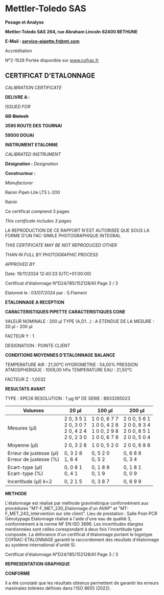 # **Mettler-Toledo SAS**

**Pesage et Analyse**

**Mettler-Toledo SAS**
**264, rue Abraham Lincoln**
**62400 BETHUNE**

**E-Mail : service-pipette.fr@mt.com**

Accréditation

N°2-1528
Portée disponible
sur www.cofrac.fr
## **CERTIFICAT D'ETALONNAGE**

_CALIBRATION CERTIFICATE_


**DELIVRE A :**

_ISSUED FOR_


~~**GD**~~ ~~**Biotech**~~

**3595 ROUTE DES TOURNAI**

**59500 DOUAI**


**INSTRUMENT ETALONNE**

_CALIBRATED INSTRUMENT_


**Désignation :**
_Designation_

**Constructeur :**

_Manufacturer_


Rainin Pipet-Lite LTS L-200

Rainin



Ce certificat comprend 3 pages

_This certificate includes 3 pages_

LA REPRODUCTION DE CE RAPPORT N'EST AUTORISEE QUE SOUS
LA FORME D'UN FAC-SIMILE PHOTOGRAPHIQUE INTEGRAL

_THIS CERTIFICATE MAY BE NOT REPRODUCED OTHER_

_THAN IN FULL BY PHOTOGRAPHIC PROCESS_


_APPROVED BY_

Date: 19/11/2024 12:40:33 (UTC+01:00:00)

Certificat d'étalonnage N°D24/185/152128/A1  Page 2 / 3

Etalonné le : 03/07/2024 par : S.Flament

**ETALONNAGE A RECEPTION**

**CARACTERISTIQUES PIPETTE** **CARACTERISTIQUES CONE**


VALEUR NOMINALE : 200 µl
TYPE (A,D1...) : A
ETENDUE DE LA MESURE : 20 µl - 200 µl

FACTEUR Y : 1


DESIGNATION : POINTE CLIENT


**CONDITIONS MOYENNES D'ETALONNAGE** **BALANCE**


TEMPERATURE AIR : 21,50°C
HYGROMETRIE : 54,00%
PRESSION ATMOSPHERIQUE : 1009,00 hPa
TEMPERATURE EAU : 21,50°C

FACTEUR Z : 1,0032

**RESULTATS AVANT**


TYPE : XPE26
RESOLUTION : 1 µg
N° DE SERIE : B833285023










|Volumes|20 µl|100 µl|200 µl|
|---|---|---|---|
|Mesures (µl)|2 0, 3 5 1<br>2 0, 3 0 7<br>2 0, 4 2 4<br>2 0, 2 3 0|1 0 0, 6 7 7<br>1 0 0, 4 2 8<br>1 0 0, 2 9 8<br>1 0 0, 6 7 8|2 0 0, 5 6 1<br>2 0 0, 8 3 4<br>2 0 0, 8 5 1<br>2 0 0, 5 0 4|
|Moyenne (µl)|2 0, 3 2 8|1 0 0, 5 2 0|2 0 0, 6 8 8|
|Erreur de justesse (µl)<br>Erreur de justesse (%)|0, 3 2 8<br>1, 6 4|0, 5 2 0<br>0, 5 2|0, 6 8 8<br>0, 3 4|
|Ecart-type (µl)<br>Ecart-type (%)|0, 0 8 1<br>0, 4 1|0, 1 8 9<br>0, 1 9|0, 1 8 1<br>0, 0 9|
|Incertitude (µl) k=2|0, 2 1 5|0, 3 8 7|0, 6 9 9|


**METHODE**

L'étalonnage est réalisé par méthode gravimétrique conformément aux procédures "MT-F_MET_230_Etalonnage d'un AVAP" et
"MT-F_MET_243_Intervention sur site client".
Lieu de prestation : Salle Post-PCR Génotypage
Etalonnage réalisé à l'aide d'une eau de qualité 3, conformément à la norme NF EN ISO 3696.
Les incertitudes élargies mentionnées sont celles corespondant à deux fois l'incertitude type composée.
La délivrance d'un certificat d'étalonnage portant le logotype COFRAC-ETALONNAGE garantit le raccordement des résultats d'étalonnage au système
international d'unité SI.

Certificat d'étalonnage N°D24/185/152128/A1  Page 3 / 3

**REPRESENTATION GRAPHIQUE**

**CONFORME**

Il a été constaté que les résultats obtenus permettent de garantir les erreurs maximales tolérées définies dans l'ISO 8655 (2022).


